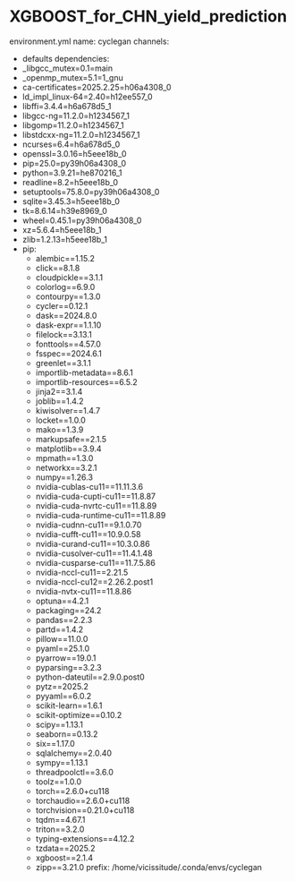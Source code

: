 # XGBOOST_for_CHN_yield_prediction
environment.yml
name: cyclegan
channels:
  - defaults
dependencies:
  - _libgcc_mutex=0.1=main
  - _openmp_mutex=5.1=1_gnu
  - ca-certificates=2025.2.25=h06a4308_0
  - ld_impl_linux-64=2.40=h12ee557_0
  - libffi=3.4.4=h6a678d5_1
  - libgcc-ng=11.2.0=h1234567_1
  - libgomp=11.2.0=h1234567_1
  - libstdcxx-ng=11.2.0=h1234567_1
  - ncurses=6.4=h6a678d5_0
  - openssl=3.0.16=h5eee18b_0
  - pip=25.0=py39h06a4308_0
  - python=3.9.21=he870216_1
  - readline=8.2=h5eee18b_0
  - setuptools=75.8.0=py39h06a4308_0
  - sqlite=3.45.3=h5eee18b_0
  - tk=8.6.14=h39e8969_0
  - wheel=0.45.1=py39h06a4308_0
  - xz=5.6.4=h5eee18b_1
  - zlib=1.2.13=h5eee18b_1
  - pip:
    - alembic==1.15.2
    - click==8.1.8
    - cloudpickle==3.1.1
    - colorlog==6.9.0
    - contourpy==1.3.0
    - cycler==0.12.1
    - dask==2024.8.0
    - dask-expr==1.1.10
    - filelock==3.13.1
    - fonttools==4.57.0
    - fsspec==2024.6.1
    - greenlet==3.1.1
    - importlib-metadata==8.6.1
    - importlib-resources==6.5.2
    - jinja2==3.1.4
    - joblib==1.4.2
    - kiwisolver==1.4.7
    - locket==1.0.0
    - mako==1.3.9
    - markupsafe==2.1.5
    - matplotlib==3.9.4
    - mpmath==1.3.0
    - networkx==3.2.1
    - numpy==1.26.3
    - nvidia-cublas-cu11==11.11.3.6
    - nvidia-cuda-cupti-cu11==11.8.87
    - nvidia-cuda-nvrtc-cu11==11.8.89
    - nvidia-cuda-runtime-cu11==11.8.89
    - nvidia-cudnn-cu11==9.1.0.70
    - nvidia-cufft-cu11==10.9.0.58
    - nvidia-curand-cu11==10.3.0.86
    - nvidia-cusolver-cu11==11.4.1.48
    - nvidia-cusparse-cu11==11.7.5.86
    - nvidia-nccl-cu11==2.21.5
    - nvidia-nccl-cu12==2.26.2.post1
    - nvidia-nvtx-cu11==11.8.86
    - optuna==4.2.1
    - packaging==24.2
    - pandas==2.2.3
    - partd==1.4.2
    - pillow==11.0.0
    - pyaml==25.1.0
    - pyarrow==19.0.1
    - pyparsing==3.2.3
    - python-dateutil==2.9.0.post0
    - pytz==2025.2
    - pyyaml==6.0.2
    - scikit-learn==1.6.1
    - scikit-optimize==0.10.2
    - scipy==1.13.1
    - seaborn==0.13.2
    - six==1.17.0
    - sqlalchemy==2.0.40
    - sympy==1.13.1
    - threadpoolctl==3.6.0
    - toolz==1.0.0
    - torch==2.6.0+cu118
    - torchaudio==2.6.0+cu118
    - torchvision==0.21.0+cu118
    - tqdm==4.67.1
    - triton==3.2.0
    - typing-extensions==4.12.2
    - tzdata==2025.2
    - xgboost==2.1.4
    - zipp==3.21.0
prefix: /home/vicissitude/.conda/envs/cyclegan
